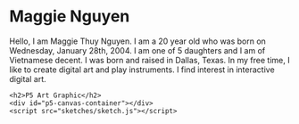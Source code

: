 
<html>
    <h1>Maggie Nguyen</h1>
    <p>Hello, I am Maggie Thuy Nguyen. I am a 20 year old who was born on Wednesday, 
        January 28th, 2004. I am one of 5 daughters and I am of Vietnamese decent. I 
    was born and raised in Dallas, Texas. In my free time, I like to create digital art 
and play instruments. I find interest in interactive digital art.</p>
    
 <script src ="https://cdn.jsdelivr.net/npm/p5@1.11.1/lib/p5.min.js"></script>
    <h2>P5 Art Graphic</h2>
    <div id="p5-canvas-container"></div>
    <script src="sketches/sketch.js"></script>
</html>

